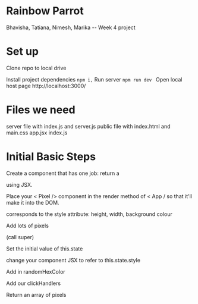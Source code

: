 # Rainbow Parrot

Bhavisha, Tatiana, Nimesh, Marika -- Week 4 project

# Set up

Clone repo to local drive

Install project dependencies
``
npm i,
``
Run server
``
npm run dev 
``
Open local host page http://localhost:3000/

# Files we need

server file with index.js and server.js public file with index.html and main.css
app.jsx index.js

# Initial Basic Steps

Create a component that has one job: return a <div> using JSX.

Place your < Pixel /> component in the render method of < App / so that it'll
make it into the DOM.

corresponds to the style attribute: height, width, background colour

Add lots of pixels

(call super)

Set the initial value of this.state

change your component JSX to refer to this.state.style

Add in randomHexColor

Add our clickHandlers

Return an array of pixels
